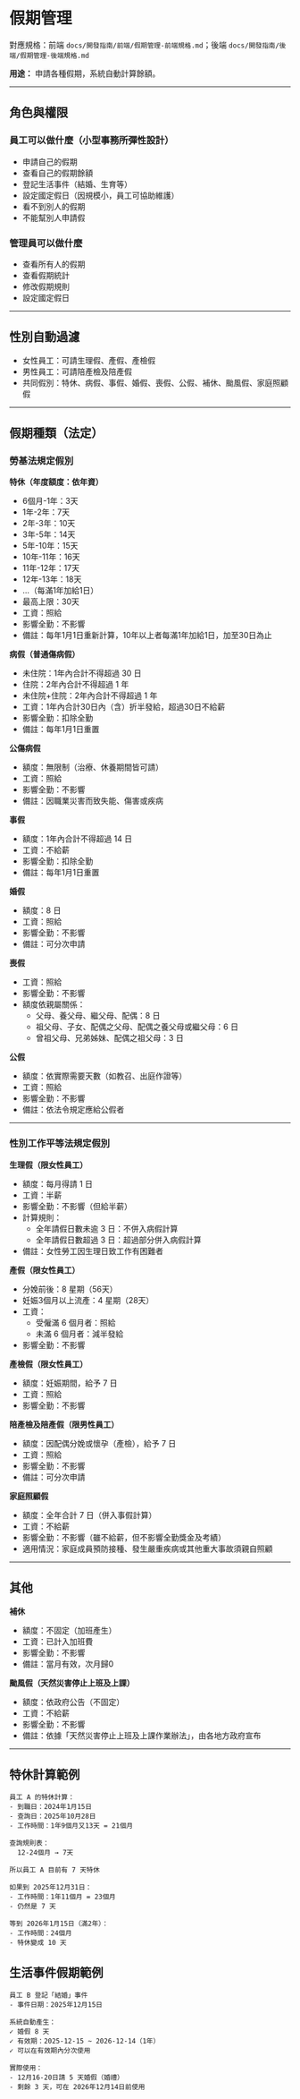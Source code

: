 # 假期管理

對應規格：前端 `docs/開發指南/前端/假期管理-前端規格.md`；後端 `docs/開發指南/後端/假期管理-後端規格.md`

**用途：** 申請各種假期，系統自動計算餘額。

---

## 角色與權限

### 員工可以做什麼（小型事務所彈性設計）
- 申請自己的假期
- 查看自己的假期餘額
- 登記生活事件（結婚、生育等）
- 設定國定假日（因規模小，員工可協助維護）
- 看不到別人的假期
- 不能幫別人申請假

### 管理員可以做什麼
- 查看所有人的假期
- 查看假期統計
- 修改假期規則
- 設定國定假日

---

## 性別自動過濾
- 女性員工：可請生理假、產假、產檢假
- 男性員工：可請陪產檢及陪產假
- 共同假別：特休、病假、事假、婚假、喪假、公假、補休、颱風假、家庭照顧假

---

## 假期種類（法定）

### 勞基法規定假別

**特休（年度額度：依年資）**
- 6個月-1年：3天
- 1年-2年：7天
- 2年-3年：10天
- 3年-5年：14天
- 5年-10年：15天
- 10年-11年：16天
- 11年-12年：17天
- 12年-13年：18天
- ...（每滿1年加給1日）
- 最高上限：30天
- 工資：照給
- 影響全勤：不影響
- 備註：每年1月1日重新計算，10年以上者每滿1年加給1日，加至30日為止

**病假（普通傷病假）**
- 未住院：1年內合計不得超過 30 日
- 住院：2年內合計不得超過 1 年
- 未住院+住院：2年內合計不得超過 1 年
- 工資：1年內合計30日內（含）折半發給，超過30日不給薪
- 影響全勤：扣除全勤
- 備註：每年1月1日重置

**公傷病假**
- 額度：無限制（治療、休養期間皆可請）
- 工資：照給
- 影響全勤：不影響
- 備註：因職業災害而致失能、傷害或疾病

**事假**
- 額度：1年內合計不得超過 14 日
- 工資：不給薪
- 影響全勤：扣除全勤
- 備註：每年1月1日重置

**婚假**
- 額度：8 日
- 工資：照給
- 影響全勤：不影響
- 備註：可分次申請

**喪假**
- 工資：照給
- 影響全勤：不影響
- 額度依親屬關係：
  - 父母、養父母、繼父母、配偶：8 日
  - 祖父母、子女、配偶之父母、配偶之養父母或繼父母：6 日
  - 曾祖父母、兄弟姊妹、配偶之祖父母：3 日

**公假**
- 額度：依實際需要天數（如教召、出庭作證等）
- 工資：照給
- 影響全勤：不影響
- 備註：依法令規定應給公假者

---

### 性別工作平等法規定假別

**生理假（限女性員工）**
- 額度：每月得請 1 日
- 工資：半薪
- 影響全勤：不影響（但給半薪）
- 計算規則：
  - 全年請假日數未逾 3 日：不併入病假計算
  - 全年請假日數超過 3 日：超過部分併入病假計算
- 備註：女性勞工因生理日致工作有困難者

**產假（限女性員工）**
- 分娩前後：8 星期（56天）
- 妊娠3個月以上流產：4 星期（28天）
- 工資：
  - 受僱滿 6 個月者：照給
  - 未滿 6 個月者：減半發給
- 影響全勤：不影響

**產檢假（限女性員工）**
- 額度：妊娠期間，給予 7 日
- 工資：照給
- 影響全勤：不影響

**陪產檢及陪產假（限男性員工）**
- 額度：因配偶分娩或懷孕（產檢），給予 7 日
- 工資：照給
- 影響全勤：不影響
- 備註：可分次申請

**家庭照顧假**
- 額度：全年合計 7 日（併入事假計算）
- 工資：不給薪
- 影響全勤：不影響（雖不給薪，但不影響全勤獎金及考績）
- 適用情況：家庭成員預防接種、發生嚴重疾病或其他重大事故須親自照顧

---

## 其他

**補休**
- 額度：不固定（加班產生）
- 工資：已計入加班費
- 影響全勤：不影響
- 備註：當月有效，次月歸0

**颱風假（天然災害停止上班及上課）**
- 額度：依政府公告（不固定）
- 工資：不給薪
- 影響全勤：不影響
- 備註：依據「天然災害停止上班及上課作業辦法」，由各地方政府宣布

---

## 特休計算範例
```
員工 A 的特休計算：
- 到職日：2024年1月15日
- 查詢日：2025年10月28日
- 工作時間：1年9個月又13天 = 21個月

查詢規則表：
  12-24個月 → 7天

所以員工 A 目前有 7 天特休

如果到 2025年12月31日：
- 工作時間：1年11個月 = 23個月
- 仍然是 7 天

等到 2026年1月15日（滿2年）：
- 工作時間：24個月
- 特休變成 10 天
```

## 生活事件假期範例
```
員工 B 登記「結婚」事件
- 事件日期：2025年12月15日

系統自動產生：
✓ 婚假 8 天
✓ 有效期：2025-12-15 ~ 2026-12-14（1年）
✓ 可以在有效期內分次使用

實際使用：
- 12月16-20日請 5 天婚假（婚禮）
- 剩餘 3 天，可在 2026年12月14日前使用
```
